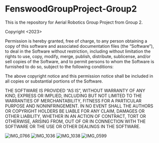 # FenswoodGroupProject-Group2
This is the repository for Aerial Robotics Group Project from Group 2.

Copyright <2023> <Yinan Shi>

Permission is hereby granted, free of charge, to any person obtaining a copy of this software and associated documentation files (the “Software”), to deal in the Software without restriction, including without limitation the rights to use, copy, modify, merge, publish, distribute, sublicense, and/or sell copies of the Software, and to permit persons to whom the Software is furnished to do so, subject to the following conditions:

The above copyright notice and this permission notice shall be included in all copies or substantial portions of the Software.

THE SOFTWARE IS PROVIDED “AS IS”, WITHOUT WARRANTY OF ANY KIND, EXPRESS OR IMPLIED, INCLUDING BUT NOT LIMITED TO THE WARRANTIES OF MERCHANTABILITY, FITNESS FOR A PARTICULAR PURPOSE AND NONINFRINGEMENT. IN NO EVENT SHALL THE AUTHORS OR COPYRIGHT HOLDERS BE LIABLE FOR ANY CLAIM, DAMAGES OR OTHER LIABILITY, WHETHER IN AN ACTION OF CONTRACT, TORT OR OTHERWISE, ARISING FROM, OUT OF OR IN CONNECTION WITH THE SOFTWARE OR THE USE OR OTHER DEALINGS IN THE SOFTWARE.

![IMG_0766](https://github.com/Lizhenghe-Chen/FenswoodGroupProject-Group2/assets/61171413/755f9a9a-10c9-4196-a4b4-faacfcb4064d)
![IMG_1036](https://github.com/Lizhenghe-Chen/FenswoodGroupProject-Group2/assets/61171413/e8feab5b-418f-472b-a5a2-aa3b83f00a6a)
![IMG_1038](https://github.com/Lizhenghe-Chen/FenswoodGroupProject-Group2/assets/61171413/829a45fa-9ba2-4d66-8a14-b22a283e7992)
![IMG_0599](https://github.com/Lizhenghe-Chen/FenswoodGroupProject-Group2/assets/61171413/0c7432bb-f526-4e58-80df-2a975e49544e)
